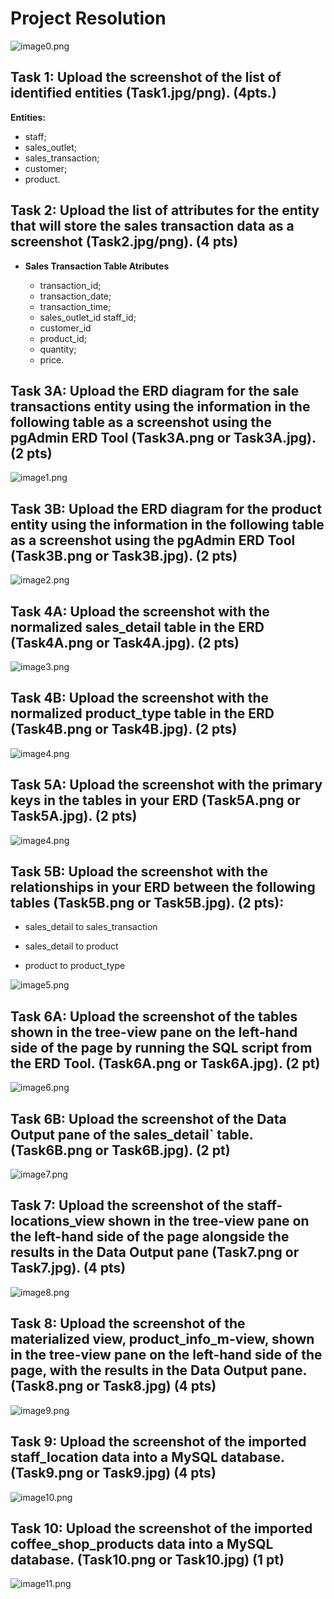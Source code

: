 # Project Resolution

![image0.png](./img/sample_data.png)

## Task 1: Upload the screenshot of the list of identified entities (Task1.jpg/png). (4pts.)

**Entities:**

- staff;
- sales_outlet;
- sales_transaction;
- customer;
- product.

## Task 2: Upload the list of attributes for the entity that will store the sales transaction data as a screenshot (Task2.jpg/png). (4 pts)


- **Sales Transaction Table Atributes**

    - transaction_id;   
    - transaction_date;
    - transaction_time;
    - sales_outlet_id	staff_id;
    - customer_id	
    - product_id;
    - quantity;
    - price.

## Task 3A: Upload the ERD diagram for the sale transactions entity using the information in the following table as a screenshot using the pgAdmin ERD Tool (Task3A.png or Task3A.jpg).  (2 pts)
 

![image1.png](./img/sale_transaction_der.png)

## Task 3B: Upload the ERD diagram for the product entity using the information in the following table as a screenshot using the pgAdmin ERD Tool (Task3B.png or Task3B.jpg). (2 pts)

![image2.png](./img/product_table_der.png)

## Task 4A: Upload the screenshot with the normalized sales_detail table in the ERD (Task4A.png or Task4A.jpg). (2 pts)

![image3.png](./img/transaction_detail_table_der.png)


## Task 4B: Upload the screenshot with the normalized product_type table in the ERD (Task4B.png or Task4B.jpg). (2 pts)

![image4.png](./img/product_type_table_der.png)


## Task 5A: Upload the screenshot with the primary keys in the tables in your ERD (Task5A.png or Task5A.jpg). (2 pts)

![image4.png](./img/transaction_detail_and_product_type_table_der.png)

## Task 5B: Upload the screenshot with the relationships in your ERD between the following tables (Task5B.png or Task5B.jpg). (2 pts):

- sales_detail to sales_transaction

- sales_detail to product

- product to product_type 


![image5.png](./img/tables_relashionship_der.png)

## Task 6A: Upload the screenshot of the tables shown in the tree-view pane on the left-hand side of the page by running the SQL script from the ERD Tool. (Task6A.png or Task6A.jpg). (2 pt)

![image6.png](./img/tables_created.png)

## Task 6B: Upload the screenshot of the Data Output pane of the sales_detail` table. (Task6B.png or Task6B.jpg). (2 pt)

![image7.png](./img/transaction_detail_query.png)

## Task 7: Upload the screenshot of the staff-locations_view shown in the tree-view pane on the left-hand side of the page alongside the results in the Data Output pane (Task7.png or Task7.jpg). (4 pts)

![image8.png](./img/staff_view.png)


## Task 8: Upload the screenshot of the materialized view, product_info_m-view, shown in the tree-view pane on the left-hand side of the page, with the results in the Data Output pane. (Task8.png or Task8.jpg) (4 pts)

![image9.png](./img/materialized_product_info_view.png)

## Task 9: Upload the screenshot of the imported staff_location data into a MySQL database. (Task9.png or Task9.jpg) (4 pts)

![image10.png](./img/data_staff_locations_view_mysql.png)


## Task 10: Upload the screenshot of the imported coffee_shop_products data into a MySQL database. (Task10.png or Task10.jpg) (1 pt)

![image11.png](./img/product_info_m_view_mysql.png)
